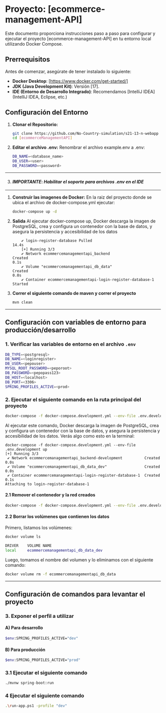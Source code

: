 # Proyecto: [ecommerce-management-API]

Este documento proporciona instrucciones paso a paso para configurar y ejecutar el proyecto [ecommerce-management-API] en tu entorno local utilizando Docker Compose.

## Prerrequisitos

Antes de comenzar, asegúrate de tener instalado lo siguiente:

* **Docker Desktop**: [https://www.docker.com/get-started/]
* **JDK (Java Development Kit)**: Versión [17].
* **IDE (Entorno de Desarrollo Integrado)**: Recomendamos [IntelliJ IDEA] (IntelliJ IDEA, Eclipse, etc.)

## Configuración del Entorno

1. **Clonar el Repositorio:** 
    ```bash
    git clone https://github.com/No-Country-simulation/s21-13-n-webapp
    cd [ecommerceManagementAPI]

    ```
2. **Editar el archivo .env:**
    Renombrar el archivo example.env a .env: 
    ```bash
    DB_NAME=<database_name>
    DB_USER=<user>
    DB_PASSWORD=<password>
    ```
___

3. #### ***IMPORTANTE***: *Habilitar el soporte para archivos .env en el IDE*
___ 

1. **Construir las imagenes de Docker:**
    En la raiz del proyecto donde se ubica el archivo de docker-compose.yml ejecutar: 
    ```bash
    docker-compose up -d
    ```

2. **Salida**
    Al ejecutar docker-compose up, Docker descarga la imagen de PostgreSQL, crea y configura un contenedor con la base de datos, y asegura la persistencia y accesibilidad de los datos
    ``` [+] Running 15/1
        ✔ login-register-database Pulled                                                                                                                                                                                  14.4s 
        [+] Running 3/3
        ✔ Network ecommercemanagementapi_backend                      Created                                                                                                                                              0.1s 
        ✔ Volume "ecommercemanagementapi_db_data"                     Created                                                                                                                                              0.0s 
        ✔ Container ecommercemanagementapi-login-register-database-1  Started       
    ```
3. **Correr el siguiente comando de maven y correr el proyecto**
    ```bash
    mvn clean
    ```
***

## Configuración con variables de entorno para producción/desarrollo

### 1. Verificar las variables de entorno en el archivo `.env`

```bash
DB_TYPE=<postgresql>
DB_NAME=<loginregister>
DB_USER=<pepouser>
MYSQL_ROOT_PASSWORD=<peporoot>
DB_PASSWORD=<pepopass123>
DB_HOST=<localhost>
DB_PORT=<3306>
SPRING_PROFILES_ACTIVE=<prod>
```

### 2. Ejecutar el siguiente comando en la ruta principal del proyecto

```bash
docker-compose -f docker-compose.development.yml --env-file .env.development up
```

Al ejecutar este comando, Docker descarga la imagen de PostgreSQL, crea y configura un contenedor con la base de datos, y asegura la persistencia y accesibilidad de los datos. Verás algo como esto en la terminal:

```
docker-compose -f docker-compose.development.yml --env-file .env.development up
[+] Running 3/3
 ✔ Network ecommercemanagementapi_backend-development          Created                                                                                                                                                                                           0.0s 
 ✔ Volume "ecommercemanagementapi_db_data_dev"                 Created                                                                                                                                                                                           0.0s 
 ✔ Container ecommercemanagementapi-login-register-database-1  Created                                                                                                                                                                                           0.1s 
Attaching to login-register-database-1
```

#### 2.1 Remover el contenedor y la red creados

```bash
docker-compose -f docker-compose.development.yml --env-file .env.development down
```

#### 2.2 Borrar los volúmenes que contienen los datos

Primero, listamos los volúmenes:

```bash
docker volume ls

DRIVER    VOLUME NAME
local     ecommercemanagementapi_db_data_dev
```

Luego, tomamos el nombre del volumen y lo eliminamos con el siguiente comando:

```bash
docker volume rm -f ecommercemanagementapi_db_data
```

---

## Configuración de comandos para levantar el proyecto

### 3. Exponer el perfil a utilizar

#### A) Para desarrollo

```bash
$env:SPRING_PROFILES_ACTIVE="dev"
```

#### B) Para producción

```bash
$env:SPRING_PROFILES_ACTIVE="prod"
```

### 3.1 Ejecutar el siguiente comando

```bash
./mvnw spring-boot:run
```
### 4 Ejecutar el siguiente comando

```bash
.\run-app.ps1 -profile "dev"
```
